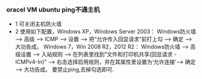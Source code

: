 ### oracel VM ubuntu ping不通主机
* 1 可关闭主机防火墙
* 2 使用如下配置，Windows XP，Windows Server 2003：
Windows防火墙 --> 高级 --> ICMP --> 设置 --> 把“允许传入回显请求”前打上勾 --> 确定 --> 大功告成。
Windows 7，Win 2008 R2，2012 R2：
Windows防火墙 --> 高级设置 --> 入站规则 --> 在列表里找到“文件和打印机共享(回显请求 - ICMPv4-In)” --> 右击选择启用规则，并在其属性里设置为‘允许连接'--> 确定 --> 大功告成。
要禁止ping,去掉勾选即可.